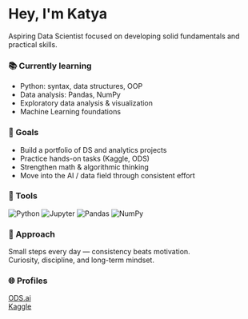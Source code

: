 # Hey, I'm Katya

Aspiring Data Scientist focused on developing solid fundamentals and practical skills.

### 📚 Currently learning
- Python: syntax, data structures, OOP
- Data analysis: Pandas, NumPy
- Exploratory data analysis & visualization
- Machine Learning foundations

### 🎯 Goals
- Build a portfolio of DS and analytics projects
- Practice hands-on tasks (Kaggle, ODS)
- Strengthen math & algorithmic thinking
- Move into the AI / data field through consistent effort

### 🔧 Tools
![Python](https://img.shields.io/badge/Python-3776AB?style=for-the-badge&logo=python&logoColor=white)
![Jupyter](https://img.shields.io/badge/Jupyter-F37626?style=for-the-badge&logo=jupyter&logoColor=white)
![Pandas](https://img.shields.io/badge/Pandas-150458?style=for-the-badge&logo=pandas&logoColor=white)
![NumPy](https://img.shields.io/badge/Numpy-4DABCF?style=for-the-badge&logo=numpy&logoColor=white)

### 🌱 Approach
Small steps every day — consistency beats motivation.  
Curiosity, discipline, and long-term mindset.

### 🌐 Profiles
[ODS.ai](https://ods.ai/users/YOUR_LINK_HERE)  
[Kaggle](https://kaggle.com/YOUR_LINK_HERE)
